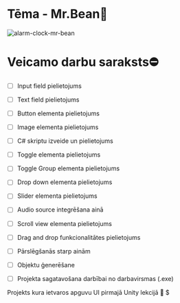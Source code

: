 # Tēma - Mr.Bean🫘
![alarm-clock-mr-bean](https://user-images.githubusercontent.com/118617121/232993740-74f85650-1345-4462-9d1d-73769f30f254.gif)

# Veicamo darbu saraksts⛔
- [ ] Input field pielietojums
- [ ] Text field pielietojums
- [ ] Button elementa pielietojums
- [ ] Image elementa pielietojums
- [ ] C# skriptu izveide un pielietojums
- [ ] Toggle elementa pielietojums
- [ ] Toggle Group elementa pielietojums
- [ ] Drop down elementa pielietojums
- [ ] Slider elementa pielietojums
- [ ] Audio source integrēšana ainā
- [ ] Scroll view elementa pielietojums
- [ ] Drag and drop funkcionalitātes pielietojums
- [ ] Pārslēgšanās starp ainām
- [ ] Objektu ģenerēšane
- [ ] Projekta sagatavošana darbībai no darbavirsmas (.exe)


Projekts kura ietvaros apguvu UI pirmajā Unity lekcijā 🫡
$
